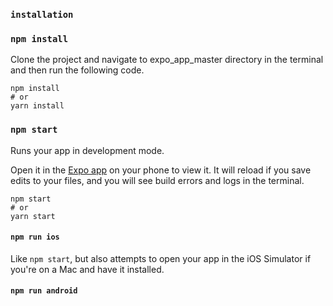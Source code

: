 ### `installation`

### `npm install`
Clone the project and navigate to expo_app_master directory in the terminal and then run the following code.
```
npm install
# or
yarn install
```
### `npm start`

Runs your app in development mode.

Open it in the [Expo app](https://expo.io) on your phone to view it. It will reload if you save edits to your files, and you will see build errors and logs in the terminal.
```
npm start
# or
yarn start
```

#### `npm run ios`

Like `npm start`, but also attempts to open your app in the iOS Simulator if you're on a Mac and have it installed.

#### `npm run android`

